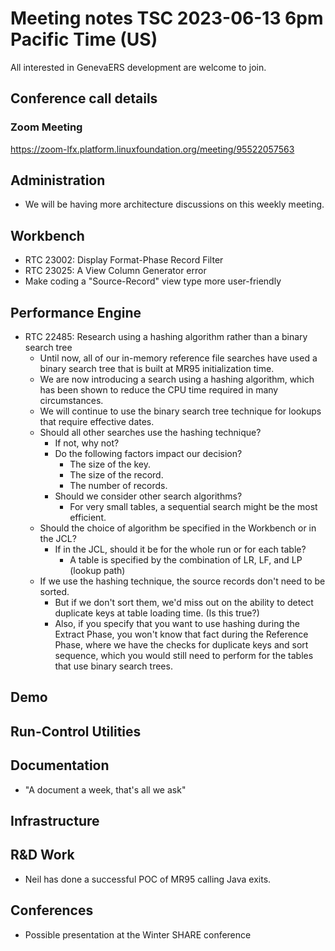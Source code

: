 # Meeting notes TSC 2023-06-13 6pm Pacific Time (US)

All interested in GenevaERS development are welcome to join.

## Conference call details

### Zoom Meeting

https://zoom-lfx.platform.linuxfoundation.org/meeting/95522057563

## Administration
- We will be having more architecture discussions on this weekly meeting.  

## Workbench
- RTC 23002: Display Format-Phase Record Filter
- RTC 23025: A View Column Generator error
- Make coding a "Source-Record" view type more user-friendly

## Performance Engine
- RTC 22485: Research using a hashing algorithm rather than a binary search tree
  - Until now, all of our in-memory reference file searches have used a binary search tree that is built at MR95 initialization time. 
  - We are now introducing a search using a hashing algorithm, which has been shown to reduce the CPU time required in many circumstances. 
  - We will continue to use the binary search tree technique for lookups that require effective dates.  
  - Should all other searches use the hashing technique? 
    - If not, why not? 
    - Do the following factors impact our decision? 
      - The size of the key.
      - The size of the record. 
      - The number of records.  
    - Should we consider other search algorithms? 
      - For very small tables, a sequential search might be the most efficient. 
  - Should the choice of algorithm be specified in the Workbench or in the JCL?  
    - If in the JCL, should it be for the whole run or for each table?  
      - A table is specified by the combination of LR, LF, and LP (lookup path)  
  - If we use the hashing technique, the source records don't need to be sorted. 
    - But if we don't sort them, we'd miss out on the ability to detect duplicate keys at table loading time.  (Is this true?)
    - Also, if you specify that you want to use hashing during the Extract Phase, you won't know that fact during the Reference Phase, where we have the checks for duplicate keys and sort sequence, which you would still need to perform for the tables that use binary search trees.  
## Demo

## Run-Control Utilities 

## Documentation
- "A document a week, that's all we ask" 

## Infrastructure

## R&D Work
- Neil has done a successful POC of MR95 calling Java exits.

## Conferences 
- Possible presentation at the Winter SHARE conference 

